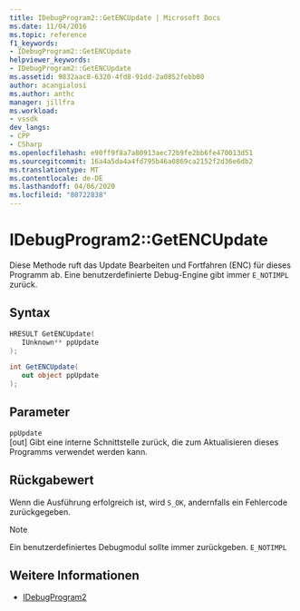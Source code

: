 ```yaml
---
title: IDebugProgram2::GetENCUpdate | Microsoft Docs
ms.date: 11/04/2016
ms.topic: reference
f1_keywords:
- IDebugProgram2::GetENCUpdate
helpviewer_keywords:
- IDebugProgram2::GetENCUpdate
ms.assetid: 9832aac8-6320-4fd8-91dd-2a0852febb00
author: acangialosi
ms.author: anthc
manager: jillfra
ms.workload:
- vssdk
dev_langs:
- CPP
- CSharp
ms.openlocfilehash: e90ff9f8a7a80913aec72b9fe2bb6fe470013d51
ms.sourcegitcommit: 16a4a5da4a4fd795b46a0869ca2152f2d36e6db2
ms.translationtype: MT
ms.contentlocale: de-DE
ms.lasthandoff: 04/06/2020
ms.locfileid: "80722838"
---
```

# <a name="idebugprogram2getencupdate"></a>IDebugProgram2::GetENCUpdate
Diese Methode ruft das Update Bearbeiten und Fortfahren (ENC) für dieses Programm ab. Eine benutzerdefinierte Debug-Engine gibt immer `E_NOTIMPL` zurück.

## <a name="syntax"></a>Syntax

```cpp
HRESULT GetENCUpdate( 
   IUnknown** ppUpdate
);
```

```csharp
int GetENCUpdate(
   out object ppUpdate
);
```

## <a name="parameters"></a>Parameter
`ppUpdate`\
[out] Gibt eine interne Schnittstelle zurück, die zum Aktualisieren dieses Programms verwendet werden kann.

## <a name="return-value"></a>Rückgabewert
 Wenn die Ausführung erfolgreich ist, wird `S_OK`, andernfalls ein Fehlercode zurückgegeben.

> [!NOTE]
> Ein benutzerdefiniertes Debugmodul sollte immer zurückgeben. `E_NOTIMPL`

## <a name="see-also"></a>Weitere Informationen
- [IDebugProgram2](../../../extensibility/debugger/reference/idebugprogram2.md)
